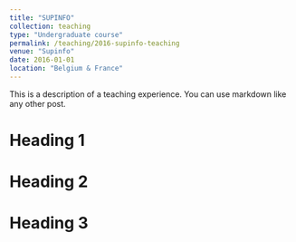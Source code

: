 ```yaml
---
title: "SUPINFO"
collection: teaching
type: "Undergraduate course"
permalink: /teaching/2016-supinfo-teaching
venue: "Supinfo"
date: 2016-01-01
location: "Belgium & France"
---
```


This is a description of a teaching experience. You can use markdown like any other post.

Heading 1
======

Heading 2
======

Heading 3
======